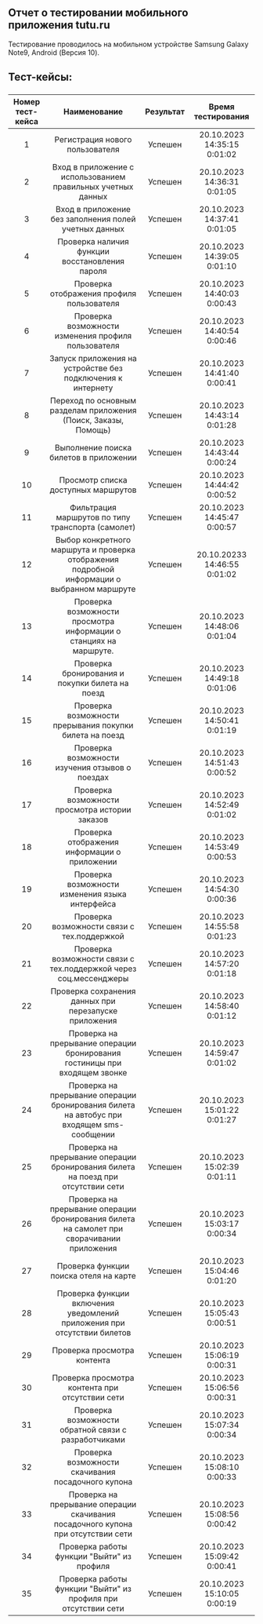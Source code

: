 ## Отчет о тестировании мобильного приложения tutu.ru  

Тестирование проводилось на мобильном устройстве Samsung Galaxy Note9, Android (Версия 10).

## Тест-кейсы:   
### 

|Номер тест-кейса|Наименование| Результат|Время тестирования|  
|:----:|:-----------------------------------------:|:----------------------------------:|:----:|  
|1| Регистрация нового пользователя | Успешен |	20.10.2023 14:35:15	0:01:02 |   
|2|	Вход в приложение с использованием правильных учетных данных | Успешен |	20.10.2023 14:36:31	0:01:05| 
|3| Вход в приложение без заполнения полей учетных данных | Успешен|	20.10.2023 14:37:41	0:01:05  
|4| Проверка наличия функции восстановления пароля | Успешен |20.10.2023 14:39:05	0:01:10|
|5|	Проверка отображения профиля пользователя | Успешен	|20.10.2023 14:40:03	0:00:43|  
|6|	Проверка возможности изменения профиля пользователя | Успешен |	20.10.2023 14:40:54	0:00:46 | 
|7|	Запуск приложения на устройстве без подключения к интернету | Успешен |	20.10.2023 14:41:40	0:00:41  |
|8|	Переход по основным разделам приложения (Поиск, Заказы, Помощь) | Успешен |	20.10.2023 14:43:14	0:01:28 | 
|9|	Выполнение поиска билетов в приложении | Успешен |20.10.2023 14:43:44	0:00:24|  
|10| Просмотр списка доступных маршрутов | Успешен |	20.10.2023 14:44:42	0:00:52 | 
|11| Фильтрация маршрутов по типу транспорта (самолет) |	Успешен |	20.10.2023 14:45:47	0:00:57 | 
|12| Выбор конкретного маршрута и проверка отображения подробной информации о выбранном маршруте |	Успешен	|20.10.20233 14:46:55	0:01:02 | 
|13| Проверка возможности просмотра информации о станциях на маршруте.|	Успешен|	20.10.2023 14:48:06	0:01:04  |
|14| Проверка бронирования и покупки билета на поезд |	Успешен	|20.10.2023 14:49:18	0:01:06 | 
|15| Проверка возможности прерывания покупки билета на поезд |Успешен	|20.10.2023 14:50:41	0:01:19|  
|16| Проверка возможности изучения отзывов о поездах |	Успешен|	20.10.2023 14:51:43	0:00:52  |
|17| Проверка возможности просмотра истории заказов |	Успешен	| 20.10.2023 14:52:49	0:01:02  |
|18| Проверка отображения информации о приложении |Успешен|	20.10.2023 14:53:49	0:00:53|  
|19| Проверка возможности изменения языка интерфейса |Успешен|	20.10.2023 14:54:30	0:00:36  |
|20| Проверка возможности связи с тех.поддержкой |	Успешен|	20.10.2023 14:55:58	0:01:23  |
|21| Проверка возможности связи с тех.поддержкой через соц.мессенджеры |Успешен|	20.10.2023 14:57:20	0:01:18|  
|22| Проверка сохранения данных при перезапуске приложения |Успешен|	20.10.2023 14:58:40	0:01:12 | 
|23| Проверка на прерывание операции бронирования гостиницы при входящем звонке |	Успешен|	20.10.2023 14:59:47	0:01:02  |
|24| Проверка на прерывание операции бронирования билета на автобус при входящем sms-сообщении |	Успешен|	20.10.2023 15:01:22	0:01:27  |
|25| Проверка на прерывание операции бронирования билета на поезд при отсутствии сети |	Успешен|	20.10.2023 15:02:39	0:01:11  |
|26| Проверка на прерывание операции бронирования билета на самолет при сворачивании приложения |Успешен	|20.10.2023 15:03:17	0:00:34  |
|27| Проверка функции поиска отеля на карте |	Успешен	|20.10.2023 15:04:46	0:01:20|  
|28| Проверка функции включения уведомлений приложения при отсутствии билетов |	Успешен|	20.10.2023 15:05:43	0:00:51|  
|29| Проверка просмотра контента |Успешен|	20.10.2023 15:06:19	0:00:31 | 
|30| Проверка просмотра контента при отсутствии сети |	Успешен|	20.10.2023 15:06:56	0:00:31|  
|31| Проверка возможности обратной связи с разработчиками |Успешен|	20.10.2023 15:07:34	0:00:34 | 
|32| Проверка возможности скачивания посадочного купона |	Успешен|	20.10.2023 15:08:10	0:00:33|  
|33| Проверка на прерывание операции скачивания посадочного купона при отсутствии сети |	Успешен|	20.10.2023 15:08:56	0:00:42 | 
|34| Проверка работы функции "Выйти" из профиля |	Успешен|	20.10.2023 15:09:42	0:00:41 | 
|35| Проверка работы функции "Выйти" из профиля при отсутствии сети |	Успешен|	20.10.2023 15:10:05	0:00:19 | 
    
